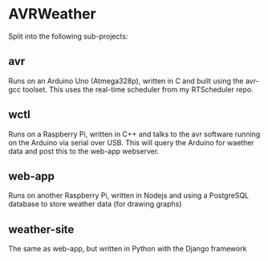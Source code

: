 # AVRWeather

Split into the following sub-projects:

avr
---

Runs on an Arduino Uno (Atmega328p), written in C and built using the avr-gcc toolset. This uses the real-time scheduler from my RTScheduler repo.

wctl
----

Runs on a Raspberry Pi, written in C++ and talks to the avr software running on the Arduino via serial over USB. This will query the Arduino for waether data and post this to the web-app webserver.

web-app
-------

Runs on another Raspberry Pi, written in Nodejs and using a PostgreSQL database to store weather data (for drawing graphs)

weather-site
------------

The same as web-app, but written in Python with the Django framework
